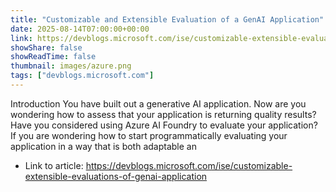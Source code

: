 ```yaml
---
title: "Customizable and Extensible Evaluation of a GenAI Application"
date: 2025-08-14T07:00:00+00:00
link: https://devblogs.microsoft.com/ise/customizable-extensible-evaluations-of-genai-application
showShare: false
showReadTime: false
thumbnail: images/azure.png
tags: ["devblogs.microsoft.com"]
---
```

Introduction You have built out a generative AI application. Now are you wondering how to assess that your application is returning quality results? Have you considered using Azure AI Foundry to evaluate your application? If you are wondering how to start programmatically evaluating your application in a way that is both adaptable an

- Link to article: https://devblogs.microsoft.com/ise/customizable-extensible-evaluations-of-genai-application